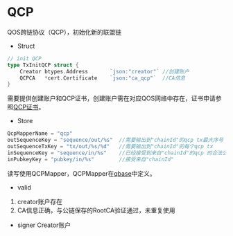 # QCP

QOS跨链协议（QCP），初始化新的联盟链

* Struct
```go
// init QCP
type TxInitQCP struct {
	Creator btypes.Address       `json:"creator"` //创建账户
	QCPCA   *cert.Certificate    `json:"ca_qcp"`  //CA信息
}
```

需要提供创建账户和QCP证书，创建账户需在对应QOS网络中存在，证书申请参照[QCP证书](ca.md#QCP)。

* Store
```go
QcpMapperName = "qcp"               
outSequenceKey = "sequence/out/%s"  //需要输出到"chainId"的qcp tx最大序号
outSequenceTxKey = "tx/out/%s/%d"   //需要输出到"chainId"的每个qcp tx
inSequenceKey = "sequence/in/%s"    //已经接受到来自"chainId"的qcp 的合法公钥tx最大序号
inPubkeyKey = "pubkey/in/%s"        //接受来自"chainId"
```

读写使用QCPMapper，QCPMapper在[qbase]("https://www.github.com/QOSGroup/qbase")中定义。

* valid
1. creator账户存在
2. CA信息正确，与公链保存的RootCA验证通过，未重复使用

* signer
Creator账户